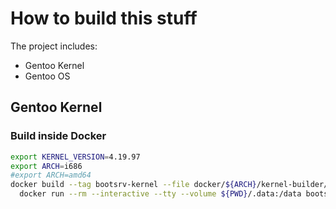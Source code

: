 # How to build this stuff

The project includes:
* Gentoo Kernel
* Gentoo OS


## Gentoo Kernel

### Build inside Docker

```bash
export KERNEL_VERSION=4.19.97
export ARCH=i686
#export ARCH=amd64
docker build --tag bootsrv-kernel --file docker/${ARCH}/kernel-builder/Dockerfile --build-arg KERNEL_VERSION . && \
  docker run --rm --interactive --tty --volume ${PWD}/.data:/data bootsrv-kernel
```